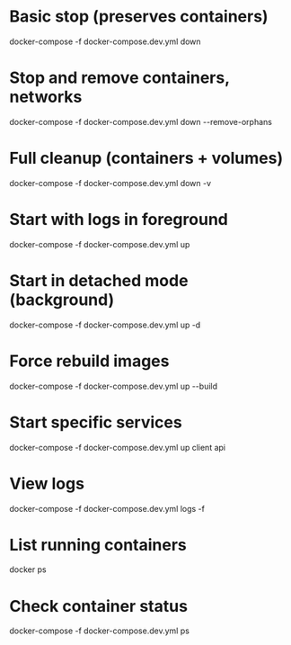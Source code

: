 # Basic stop (preserves containers)
docker-compose -f docker-compose.dev.yml down

# Stop and remove containers, networks
docker-compose -f docker-compose.dev.yml down --remove-orphans

# Full cleanup (containers + volumes)
docker-compose -f docker-compose.dev.yml down -v

# Start with logs in foreground
docker-compose -f docker-compose.dev.yml up

# Start in detached mode (background)
docker-compose -f docker-compose.dev.yml up -d

# Force rebuild images
docker-compose -f docker-compose.dev.yml up --build

# Start specific services
docker-compose -f docker-compose.dev.yml up client api

# View logs
docker-compose -f docker-compose.dev.yml logs -f

# List running containers
docker ps

# Check container status
docker-compose -f docker-compose.dev.yml ps